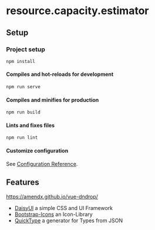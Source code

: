 # resource.capacity.estimator

## Setup

### Project setup
```
npm install
```

#### Compiles and hot-reloads for development
```
npm run serve
```

#### Compiles and minifies for production
```
npm run build
```

#### Lints and fixes files
```
npm run lint
```

#### Customize configuration
See [Configuration Reference](https://cli.vuejs.org/config/).


## Features

https://amendx.github.io/vue-dndrop/

- [DaisyUI](https://daisyui.com/components/table/) a simple CSS and UI Framework
- [Bootstrap-Icons](https://icons.getbootstrap.com/) an Icon-Library
- [QuickType](https://app.quicktype.io/) a generator for Types from JSON


